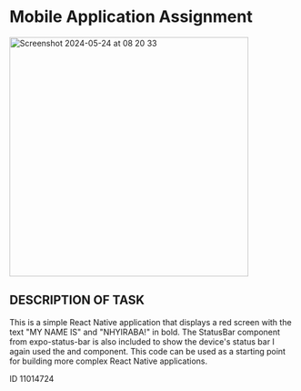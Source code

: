 # Mobile Application Assignment

 <img width="420" alt="Screenshot 2024-05-24 at 08 20 33" src="https://github.com/Kofidell4545/rn-assignment2-11014724/assets/151035682/de627cc1-ce1c-4b69-af5c-ce29275c0614">
 
 ## DESCRIPTION OF TASK 
 This is a simple React Native application that displays a red screen with the text "MY NAME IS" and "NHYIRABA!" in bold. The StatusBar component from expo-status-bar is also included to show the device's status bar I again used the <View> and <Text> component. This code can be used as a starting point for building more complex React Native applications.
 

 ID 11014724
